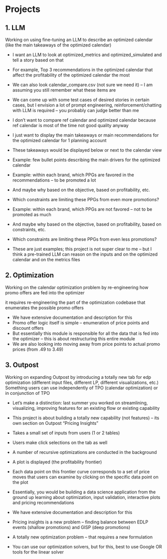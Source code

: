# Projects

## 1. LLM 

Working on using fine-tuning an LLM to describe an optimized calendar (like the main takeaways of the optimized calendar)

- I want an LLM to look at optimized_metrics and optimized_simulated and tell a story based on that

- For example, Top 3 recommendations in the optimized calendar that affect the profitability of the optimized calendar the most
- We can also look calendar_compare.csv (not sure we need it) – I am assuming you still remember what these items are

- We can come up with some test cases of desired stories in certain cases, but I envision a lot of prompt engineering, reinforcement/chatting with LLM is required – you probably can judge better than me
- I don’t want to compare ref calendar and optimized calendar because ref calendar is most of the time not good quality anyway
- I just want to display the main takeaways or main recommendations for the optimized calendar for 1 planning account
- These takeaways would be displayed below or next to the calendar view 
- Example: few bullet points describing the main drivers for the optimized calendar

- Example: within each brand, which PPGs are favored in the recommendations – to be promoted a lot

- And maybe why based on the objective, based on profitability, etc.
- Which constraints are limiting these PPGs from even more promotions?

- Example: within each brand, which PPGs are not favored – not to be promoted as much

- And maybe why based on the objective, based on profitability, based on constraints, etc.
- Which constraints are limiting these PPGs from even less promotions?

- These are just examples; this project is not super clear to me – but I think a pre-trained LLM can reason on the inputs and on the optimized calendar and on the metrics files

## 2. Optimization

Working on the calendar optimization problem by re-engineering how promo offers are fed into the optimizer

 it requires re-engineering the part of the optimization codebase that enumerates the possible promo offers

- We have extensive documentation and description for this
- Promo offer logic itself is simple – enumeration of price points and discount offers
- But essentially this module is responsible for all the data that is fed into the optimizer – this is about restructuring this entire module
- We are also looking into moving away from price points to actual promo prices (from .49 to 3.49)

## 3. Outpost

Working on expanding Outpost by introducing a totally new tab for edp optimization (different input files, different LP, different visualizations, etc.)
Something users can use independently of TPO (calendar optimization) or in conjunction of TPO

- Let’s make a distinction: last summer you worked on streamlining, visualizing, improving features for an existing flow or existing capability
- This project is about building a totally new capability (not features) – its own section on Outpost “Pricing Insights”

- Takes a small set of inputs from users (1 or 2 tables)
- Users make click selections on the tab as well
- A number of recursive optimizations are conducted in the background
- A plot is displayed (the profitability frontier)
- Each data point on this frontier curve corresponds to a set of price moves that users can examine by clicking on the specific data point on the plot

- Essentially, you would be building a data science application from the ground up learning about optimization, input validation, interactive plots and pricing recommendations
- We have extensive documentation and description for this
- Pricing insights is a new problem – finding balance between EDLP events (shallow promotions) and GISP (deep promotions)
- A totally new optimization problem – that requires a new formulation
- You can use our optimization solvers, but for this, best to use Google OR tools for the linear solver